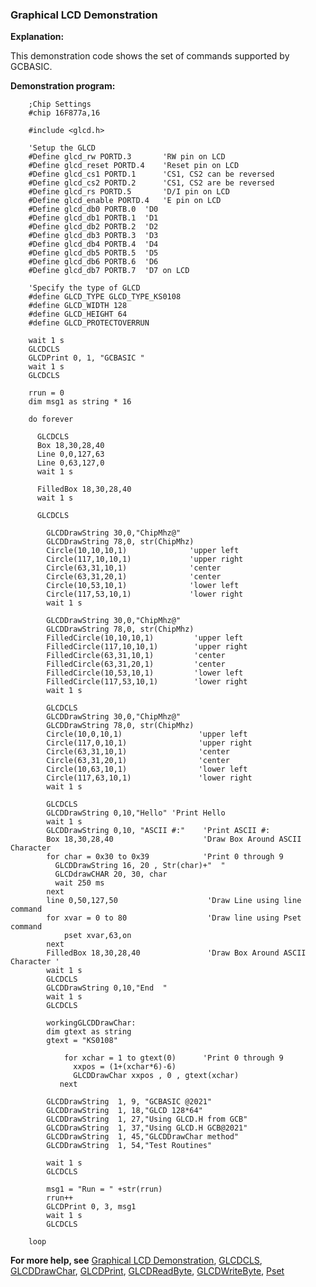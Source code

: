 <div class="section">

<div class="titlepage">

<div>

<div>

### <span id="_graphical_lcd_demonstration"></span>Graphical LCD Demonstration

</div>

</div>

</div>

<span class="strong">**Explanation:**</span>

This demonstration code shows the set of commands supported by GCBASIC.

<span class="strong">**Demonstration program:**</span>

``` screen
    ;Chip Settings
    #chip 16F877a,16

    #include <glcd.h>

    'Setup the GLCD
    #Define glcd_rw PORTD.3       'RW pin on LCD
    #Define glcd_reset PORTD.4    'Reset pin on LCD
    #Define glcd_cs1 PORTD.1      'CS1, CS2 can be reversed
    #Define glcd_cs2 PORTD.2      'CS1, CS2 are be reversed
    #Define glcd_rs PORTD.5       'D/I pin on LCD
    #Define glcd_enable PORTD.4   'E pin on LCD
    #Define glcd_db0 PORTB.0  'D0
    #Define glcd_db1 PORTB.1  'D1
    #Define glcd_db2 PORTB.2  'D2
    #Define glcd_db3 PORTB.3  'D3
    #Define glcd_db4 PORTB.4  'D4
    #Define glcd_db5 PORTB.5  'D5
    #Define glcd_db6 PORTB.6  'D6
    #Define glcd_db7 PORTB.7  'D7 on LCD

    'Specify the type of GLCD
    #define GLCD_TYPE GLCD_TYPE_KS0108
    #define GLCD_WIDTH 128
    #define GLCD_HEIGHT 64
    #define GLCD_PROTECTOVERRUN

    wait 1 s
    GLCDCLS
    GLCDPrint 0, 1, "GCBASIC "
    wait 1 s
    GLCDCLS

    rrun = 0
    dim msg1 as string * 16

    do forever

      GLCDCLS
      Box 18,30,28,40
      Line 0,0,127,63
      Line 0,63,127,0
      wait 1 s

      FilledBox 18,30,28,40
      wait 1 s

      GLCDCLS

        GLCDDrawString 30,0,"ChipMhz@"
        GLCDDrawString 78,0, str(ChipMhz)
        Circle(10,10,10,1)              'upper left
        Circle(117,10,10,1)             'upper right
        Circle(63,31,10,1)              'center
        Circle(63,31,20,1)              'center
        Circle(10,53,10,1)              'lower left
        Circle(117,53,10,1)             'lower right
        wait 1 s

        GLCDDrawString 30,0,"ChipMhz@"
        GLCDDrawString 78,0, str(ChipMhz)
        FilledCircle(10,10,10,1)         'upper left
        FilledCircle(117,10,10,1)        'upper right
        FilledCircle(63,31,10,1)         'center
        FilledCircle(63,31,20,1)         'center
        FilledCircle(10,53,10,1)         'lower left
        FilledCircle(117,53,10,1)        'lower right
        wait 1 s

        GLCDCLS
        GLCDDrawString 30,0,"ChipMhz@"
        GLCDDrawString 78,0, str(ChipMhz)
        Circle(10,0,10,1)                 'upper left
        Circle(117,0,10,1)                'upper right
        Circle(63,31,10,1)                'center
        Circle(63,31,20,1)                'center
        Circle(10,63,10,1)                'lower left
        Circle(117,63,10,1)               'lower right
        wait 1 s

        GLCDCLS
        GLCDDrawString 0,10,"Hello" 'Print Hello
        wait 1 s
        GLCDDrawString 0,10, "ASCII #:"    'Print ASCII #:
        Box 18,30,28,40                    'Draw Box Around ASCII Character
        for char = 0x30 to 0x39            'Print 0 through 9
          GLCDDrawString 16, 20 , Str(char)+"  "
          GLCDdrawCHAR 20, 30, char
          wait 250 ms
        next
        line 0,50,127,50                    'Draw Line using line command
        for xvar = 0 to 80                  'Draw line using Pset command
            pset xvar,63,on
        next
        FilledBox 18,30,28,40               'Draw Box Around ASCII Character '
        wait 1 s
        GLCDCLS
        GLCDDrawString 0,10,"End  "
        wait 1 s
        GLCDCLS

        workingGLCDDrawChar:
        dim gtext as string
        gtext = "KS0108"

            for xchar = 1 to gtext(0)      'Print 0 through 9
              xxpos = (1+(xchar*6)-6)
              GLCDDrawChar xxpos , 0 , gtext(xchar)
           next

        GLCDDrawString  1, 9, "GCBASIC @2021"
        GLCDDrawString  1, 18,"GLCD 128*64"
        GLCDDrawString  1, 27,"Using GLCD.H from GCB"
        GLCDDrawString  1, 37,"Using GLCD.H GCB@2021"
        GLCDDrawString  1, 45,"GLCDDrawChar method"
        GLCDDrawString  1, 54,"Test Routines"

        wait 1 s
        GLCDCLS

        msg1 = "Run = " +str(rrun)
        rrun++
        GLCDPrint 0, 3, msg1
        wait 1 s
        GLCDCLS

    loop
```

<span class="strong">**For more help, see**</span>
<a href="_graphical_lcd_demonstration.html" class="link" title="Graphical LCD Demonstration">Graphical LCD Demonstration</a>,
<a href="_glcdcls.html" class="link" title="GLCDCLS">GLCDCLS</a>,
<a href="_glcddrawchar.html" class="link" title="GLCDDrawChar">GLCDDrawChar</a>,
<a href="_glcdprint.html" class="link" title="GLCDPrint">GLCDPrint</a>,
<a href="_glcdreadbyte.html" class="link" title="GLCDReadByte">GLCDReadByte</a>,
<a href="_glcdwritebyte.html" class="link" title="GLCDWriteByte">GLCDWriteByte</a>,
<a href="_pset.html" class="link" title="Pset">Pset</a>

</div>
